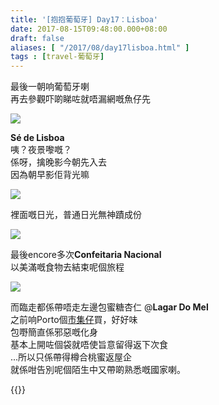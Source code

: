 ```yaml
---
title: '[抱抱葡萄牙] Day17：Lisboa'
date: 2017-08-15T09:48:00.000+08:00
draft: false
aliases: [ "/2017/08/day17lisboa.html" ]
tags : [travel-葡萄牙]
---
```


最後一朝响葡萄牙喇  
再去參觀吓啲睇咗就唔漏網嘅魚仔先  

![](/images/portugal17a.jpg)

**Sé de Lisboa**  
咦？夜景嚟嘅？  
係呀，擒晚影今朝先入去  
因為朝早影佢背光嘛  

![](/images/portugal17a1.jpg)

裡面嘅日光，普通日光無神蹟成份  

![](/images/portugal17.jpg)

最後encore多次**Confeitaria Nacional**  
以美滿嘅食物去結束呢個旅程  

![](/images/portugal7c1.jpg)

而臨走都係帶唔走左邊包蜜糖杏仁 @**Lagar Do Mel**  
之前响Porto個[市集仔](https://hidie.net/portugal7c/)買，好好味  
包嘢簡直係邪惡嘅化身  
基本上開咗個袋就唔使旨意留得返下次食  
...所以只係帶得樽合桃蜜返屋企  
就係咁告別呢個陌生中又帶啲熟悉嘅國家喇。  
  

{{<portugal>}}  
